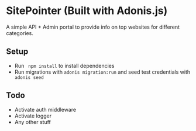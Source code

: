# SitePointer (Built with Adonis.js)

A simple API + Admin portal to provide info on top websites for different categories.



## Setup

- Run ``` npm install``` to install dependencies
- Run migrations with ```adonis migration:run``` and seed test credentials with ``` adonis seed```


## Todo

- Activate auth middleware
- Activate logger
- Any other stuff
 
